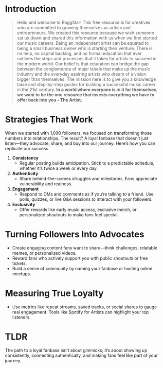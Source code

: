<script lang='ts'>
  import BlogPageTemplate from '$lib/components/blog/BlogPageTemplate.svelte';
  import type { BlogCardProps } from '$lib/managers/BlogManager';
  import { ASSETS_PATH } from '$lib/managers/BlogManager';
  import { orderedBlogPosts } from '$lib/managers/BlogManager';
  import { page } from '$app/stores';

  const blogPostInfo: BlogCardProps = orderedBlogPosts.find((post) => post.slug === $page.route.id?.split('/')[3]);
  const assetsUrl = `${ASSETS_PATH}/${blogPostInfo.image}`;

  const gif1 = `${assetsUrl}/gif1.gif`;
  const img1 = `${assetsUrl}/img1.jpeg`;
</script>

<BlogPageTemplate
  title={blogPostInfo.title}
  subtitle={blogPostInfo.subtitle}
  published_date={blogPostInfo.date_published}
  coverImg={blogPostInfo.image}>

# Introduction
> Hello and welcome to RaggStar! This free resource is for creatives who are committed to growing themselves as artists and entrepreneurs. We created this resource because we wish someone sat us down and shared this information with us when we first started our music careers. Being an independent artist can be equated to being a small business owner who is starting their venture. There is no help, no capital backing, and no formal education that ever outlines the steps and processes that it takes for artists to succeed in the modern world. Our belief is that education can bridge the gap between the conglomerate of major labels that make up the music industry and the everyday aspiring artists who dream of a vision bigger than themselves. The mission here is to give you a knowledge base and step-by-step guides for building a successful music career in the 21st century. **In a world where everyone is in it for themselves, we want to be the one resource that invests everything we have to offer back into you - The Artist.**

# Strategies That Work

When we started with 1,000 followers, we focused on transforming those numbers into relationships. The result? A loyal fanbase that doesn’t just listen—they advocate, share, and buy into our journey. Here’s how you can replicate our success.



1. **Consistency**
    * Regular posting builds anticipation. Stick to a predictable schedule, whether it’s twice a week or every day.
2. **Authenticity**
    * Share behind-the-scenes struggles and milestones. Fans appreciate vulnerability and realness.
3. **Engagement**
    * Respond to DMs and comments as if you’re talking to a friend. Use polls, quizzes, or live Q&A sessions to interact with your followers.
4. **Exclusivity**
    * Offer rewards like early music access, exclusive merch, or personalized shoutouts to make fans feel special.


# Turning Followers Into Advocates



* Create engaging content fans want to share—think challenges, relatable memes, or personalized videos.
* Reward fans who actively support you with public shoutouts or free tickets.
* Build a sense of community by naming your fanbase or hosting online meetups.


# Measuring True Loyalty



* Use metrics like repeat streams, saved tracks, or social shares to gauge real engagement. Tools like Spotify for Artists can highlight your top listeners.


# TLDR

The path to a loyal fanbase isn’t about gimmicks; it’s about showing up consistently, connecting authentically, and making fans feel like part of your journey.



</BlogPageTemplate>
